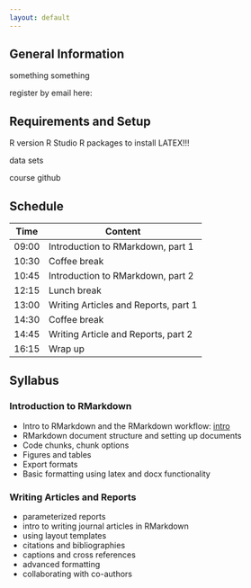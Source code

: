 ```yaml
---
layout: default
---
```


## General Information

something something

register by email here: 

## Requirements and Setup

R version
R Studio
R packages to install
LATEX!!!

data sets

course github

## Schedule

Time  |  Content
---   | --- |
09:00 | Introduction to RMarkdown, part 1 |
10:30 | Coffee break |
10:45 | Introduction to RMarkdown, part 2 |
12:15 | Lunch break |
13:00 | Writing Articles and Reports, part 1 |
14:30 | Coffee break |
14:45 | Writing Article and Reports, part 2 |
16:15 | Wrap up |

## Syllabus

### Introduction to RMarkdown

* Intro to RMarkdown and the RMarkdown workflow: [intro](intro_1.md)
* RMarkdown document structure and setting up documents
* Code chunks, chunk options
* Figures and tables
* Export formats
* Basic formatting using latex and docx functionality

### Writing Articles and Reports

* parameterized reports
* intro to writing journal articles in RMarkdown
* using layout templates
* citations and bibliographies
* captions and cross references
* advanced formatting
* collaborating with co-authors









